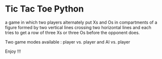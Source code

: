 # Tic Tac Toe Python


a game in which two players alternately put Xs and Os in compartments of a figure formed by two vertical lines crossing two horizontal lines and each tries to get a row of three Xs or three Os before the opponent does.

Two game modes available : player vs. player  and AI vs. player

Enjoy !!!

